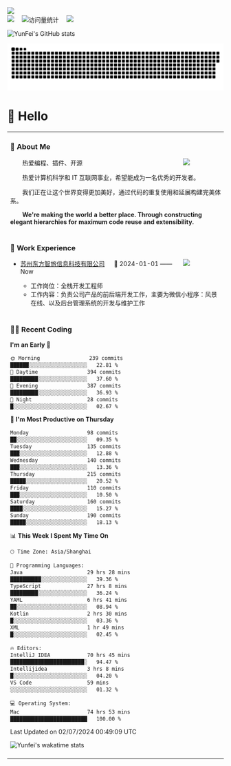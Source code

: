   <!-- dynamic typing effect 动态打字效果 -->
  <div>
    <a href="http://yunfei.plus">
      <img src="https://readme-typing-svg.demolab.com?font=Fira+Code&pause=1000&width=435&lines=console.log(%22Hello%2C%20World%22);祝您今天愉快!&center=true&size=27" />
    </a>
  </div>

  <div>
    <a href="http://yunfei.plus/"><img src="https://img.shields.io/badge/Website-博客-8c36db" /></a>&emsp;
    <!-- visitor -->
    <img src="https://komarev.com/ghpvc/?username=yunfeidog&label=Views&color=orange&style=flat" alt="访问量统计" />&emsp;
    <!-- wakatime -->    
    <a href="https://wakatime.com/@yunfeidog"><img src="https://wakatime.com/badge/user/42d0678c-368b-448b-9a77-5d21c5b55352.svg" /></a>
  </div>

![YunFei's GitHub stats](https://github-readme-stats.vercel.app/api?username=yunfeidog)

![snake](./dist/github-contribution-grid-snake.svg)

#  🙋 Hello

<table>


<tr><td>

### 🤺 About Me

<img align="right" width="88" src="https://cdn.jsdelivr.net/gh/yunfeidog/yunfeidog/assets/images/jobs.png" />

<p>&emsp;&emsp;热爱编程、插件、开源</p>
<p>&emsp;&emsp;热爱计算机科学和 IT 互联网事业，希望能成为一名优秀的开发者。</p>
<p>&emsp;&emsp;我们正在让这个世界变得更加美好，通过代码的重复使用和延展构建完美体系。</p>
<p>&emsp;&emsp;<strong>We're making the world a better place. Through constructing elegant hierarchies for maximum code reuse and extensibility.</strong></p>

</td></tr> 

<tr><td>

### 🏢 Work Experience

<img align="right" width="88" src="https://cdn.jsdelivr.net/gh/yunfeidog/yunfeidog/assets/images/yuanze.png" />

- [苏州东方智旅信息科技有限公司](http://www.leyoobao.com/) &emsp; 📌 2024-01-01 —— Now

    - 工作岗位：全栈开发工程师
    - 工作内容：负责公司产品的前后端开发工作，主要为微信小程序：风景在线、以及后台管理系统的开发与维护工作


</td></tr>

<tr><td>

### 👩‍💻 Recent Coding
<!--START_SECTION:waka-->
**I'm an Early 🐤** 

```text
🌞 Morning                239 commits         ██████░░░░░░░░░░░░░░░░░░░   22.81 % 
🌆 Daytime                394 commits         █████████░░░░░░░░░░░░░░░░   37.60 % 
🌃 Evening                387 commits         █████████░░░░░░░░░░░░░░░░   36.93 % 
🌙 Night                  28 commits          █░░░░░░░░░░░░░░░░░░░░░░░░   02.67 % 
```
📅 **I'm Most Productive on Thursday** 

```text
Monday                   98 commits          ██░░░░░░░░░░░░░░░░░░░░░░░   09.35 % 
Tuesday                  135 commits         ███░░░░░░░░░░░░░░░░░░░░░░   12.88 % 
Wednesday                140 commits         ███░░░░░░░░░░░░░░░░░░░░░░   13.36 % 
Thursday                 215 commits         █████░░░░░░░░░░░░░░░░░░░░   20.52 % 
Friday                   110 commits         ███░░░░░░░░░░░░░░░░░░░░░░   10.50 % 
Saturday                 160 commits         ████░░░░░░░░░░░░░░░░░░░░░   15.27 % 
Sunday                   190 commits         █████░░░░░░░░░░░░░░░░░░░░   18.13 % 
```


📊 **This Week I Spent My Time On** 

```text
🕑︎ Time Zone: Asia/Shanghai

💬 Programming Languages: 
Java                     29 hrs 28 mins      ██████████░░░░░░░░░░░░░░░   39.36 % 
TypeScript               27 hrs 8 mins       █████████░░░░░░░░░░░░░░░░   36.24 % 
YAML                     6 hrs 41 mins       ██░░░░░░░░░░░░░░░░░░░░░░░   08.94 % 
Kotlin                   2 hrs 30 mins       █░░░░░░░░░░░░░░░░░░░░░░░░   03.36 % 
XML                      1 hr 49 mins        █░░░░░░░░░░░░░░░░░░░░░░░░   02.45 % 

🔥 Editors: 
IntelliJ IDEA            70 hrs 45 mins      ████████████████████████░   94.47 % 
Intellijidea             3 hrs 8 mins        █░░░░░░░░░░░░░░░░░░░░░░░░   04.20 % 
VS Code                  59 mins             ░░░░░░░░░░░░░░░░░░░░░░░░░   01.32 % 

💻 Operating System: 
Mac                      74 hrs 53 mins      █████████████████████████   100.00 % 
```


 Last Updated on 02/07/2024 00:49:09 UTC
<!--END_SECTION:waka-->

![Yunfei's wakatime stats](https://github-readme-stats.vercel.app/api/wakatime?username=yunfeidog)

</td></tr>




<tr><td>

